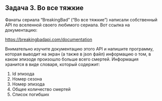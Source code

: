 ## Задача 3. Во все тяжкие
Фанаты сериала “BreakingBad” (“Во все тяжкие”) написали собственный API по вселенной своего любимого сериала. Вот ссылка на документацию:

https://breakingbadapi.com/documentation

Внимательно изучите документацию этого API и напишите программу, которая выводит на экран (а также в json файл) информацию о том, в каком эпизоде произошло больше всего смертей. Информация хранится в виде словаря, который содержит:
1. Id эпизода
2. Номер сезона
3. Номер эпизода
4. Общее количество смертей
5. Список погибших




